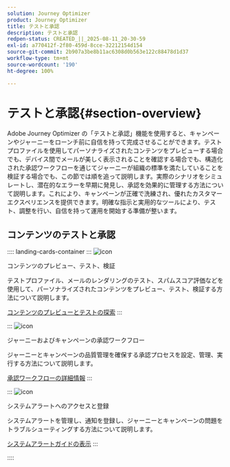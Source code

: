 ```yaml
---
solution: Journey Optimizer
product: Journey Optimizer
title: テストと承認
description: テストと承認
redpen-status: CREATED_||_2025-08-11_20-30-59
exl-id: a770412f-2f80-459d-8cce-32212154d154
source-git-commit: 2b907a3be8b11ac6308d0b563e122c88478d1d37
workflow-type: tm+mt
source-wordcount: '190'
ht-degree: 100%

---
```


# テストと承認{#section-overview}

Adobe Journey Optimizer の「テストと承認」機能を使用すると、キャンペーンやジャーニーをローンチ前に自信を持って完成させることができます。テストプロファイルを使用してパーソナライズされたコンテンツをプレビューする場合でも、デバイス間でメールが美しく表示されることを確認する場合でも、構造化された承認ワークフローを通じてジャーニーが組織の標準を満たしていることを検証する場合でも、この節では順を追って説明します。実際のシナリオをシミュレートし、潜在的なエラーを早期に発見し、承認を効果的に管理する方法について説明します。これにより、キャンペーンが正確で洗練され、優れたカスタマーエクスペリエンスを提供できます。明確な指示と実用的なツールにより、テスト、調整を行い、自信を持って運用を開始する準備が整います。

## コンテンツのテストと承認

:::: landing-cards-container
:::
![icon](https://cdn.experienceleague.adobe.com/icons/list-check.svg?lang=ja)

コンテンツのプレビュー、テスト、検証

テストプロファイル、メールのレンダリングのテスト、スパムスコア評価などを使用して、パーソナライズされたコンテンツをプレビュー、テスト、検証する方法について説明します。

[コンテンツのプレビューとテストの探索](preview-test-landing-page.md)
:::

:::
![icon](https://cdn.experienceleague.adobe.com/icons/gear.svg?lang=ja)

ジャーニーおよびキャンペーンの承認ワークフロー

ジャーニーとキャンペーンの品質管理を確保する承認プロセスを設定、管理、実行する方法について説明します。

[承認ワークフローの詳細情報](approve-landing-page.md)
:::

:::
![icon](https://cdn.experienceleague.adobe.com/icons/bell.svg?lang=ja)

システムアラートへのアクセスと登録

システムアラートを管理し、通知を登録し、ジャーニーとキャンペーンの問題をトラブルシューティングする方法について説明します。

[システムアラートガイドの表示](../using/reports/alerts.md)
:::

::::
